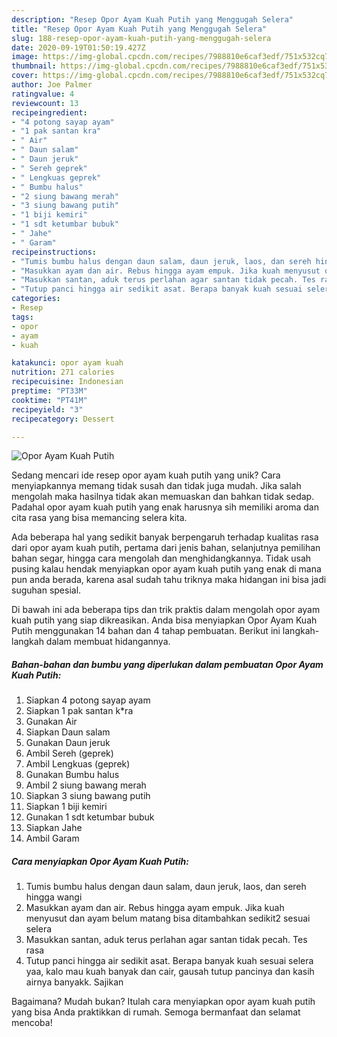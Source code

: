 ```yaml
---
description: "Resep Opor Ayam Kuah Putih yang Menggugah Selera"
title: "Resep Opor Ayam Kuah Putih yang Menggugah Selera"
slug: 188-resep-opor-ayam-kuah-putih-yang-menggugah-selera
date: 2020-09-19T01:50:19.427Z
image: https://img-global.cpcdn.com/recipes/7988810e6caf3edf/751x532cq70/opor-ayam-kuah-putih-foto-resep-utama.jpg
thumbnail: https://img-global.cpcdn.com/recipes/7988810e6caf3edf/751x532cq70/opor-ayam-kuah-putih-foto-resep-utama.jpg
cover: https://img-global.cpcdn.com/recipes/7988810e6caf3edf/751x532cq70/opor-ayam-kuah-putih-foto-resep-utama.jpg
author: Joe Palmer
ratingvalue: 4
reviewcount: 13
recipeingredient:
- "4 potong sayap ayam"
- "1 pak santan kra"
- " Air"
- " Daun salam"
- " Daun jeruk"
- " Sereh geprek"
- " Lengkuas geprek"
- " Bumbu halus"
- "2 siung bawang merah"
- "3 siung bawang putih"
- "1 biji kemiri"
- "1 sdt ketumbar bubuk"
- " Jahe"
- " Garam"
recipeinstructions:
- "Tumis bumbu halus dengan daun salam, daun jeruk, laos, dan sereh hingga wangi"
- "Masukkan ayam dan air. Rebus hingga ayam empuk. Jika kuah menyusut dan ayam belum matang bisa ditambahkan sedikit2 sesuai selera"
- "Masukkan santan, aduk terus perlahan agar santan tidak pecah. Tes rasa"
- "Tutup panci hingga air sedikit asat. Berapa banyak kuah sesuai selera yaa, kalo mau kuah banyak dan cair, gausah tutup pancinya dan kasih airnya banyakk. Sajikan"
categories:
- Resep
tags:
- opor
- ayam
- kuah

katakunci: opor ayam kuah 
nutrition: 271 calories
recipecuisine: Indonesian
preptime: "PT33M"
cooktime: "PT41M"
recipeyield: "3"
recipecategory: Dessert

---
```



![Opor Ayam Kuah Putih](https://img-global.cpcdn.com/recipes/7988810e6caf3edf/751x532cq70/opor-ayam-kuah-putih-foto-resep-utama.jpg)

Sedang mencari ide resep opor ayam kuah putih yang unik? Cara menyiapkannya memang tidak susah dan tidak juga mudah. Jika salah mengolah maka hasilnya tidak akan memuaskan dan bahkan tidak sedap. Padahal opor ayam kuah putih yang enak harusnya sih memiliki aroma dan cita rasa yang bisa memancing selera kita.

Ada beberapa hal yang sedikit banyak berpengaruh terhadap kualitas rasa dari opor ayam kuah putih, pertama dari jenis bahan, selanjutnya pemilihan bahan segar, hingga cara mengolah dan menghidangkannya. Tidak usah pusing kalau hendak menyiapkan opor ayam kuah putih yang enak di mana pun anda berada, karena asal sudah tahu triknya maka hidangan ini bisa jadi suguhan spesial.




Di bawah ini ada beberapa tips dan trik praktis dalam mengolah opor ayam kuah putih yang siap dikreasikan. Anda bisa menyiapkan Opor Ayam Kuah Putih menggunakan 14 bahan dan 4 tahap pembuatan. Berikut ini langkah-langkah dalam membuat hidangannya.

<!--inarticleads1-->

##### Bahan-bahan dan bumbu yang diperlukan dalam pembuatan Opor Ayam Kuah Putih:

1. Siapkan 4 potong sayap ayam
1. Siapkan 1 pak santan k*ra
1. Gunakan  Air
1. Siapkan  Daun salam
1. Gunakan  Daun jeruk
1. Ambil  Sereh (geprek)
1. Ambil  Lengkuas (geprek)
1. Gunakan  Bumbu halus
1. Ambil 2 siung bawang merah
1. Siapkan 3 siung bawang putih
1. Siapkan 1 biji kemiri
1. Gunakan 1 sdt ketumbar bubuk
1. Siapkan  Jahe
1. Ambil  Garam




<!--inarticleads2-->

##### Cara menyiapkan Opor Ayam Kuah Putih:

1. Tumis bumbu halus dengan daun salam, daun jeruk, laos, dan sereh hingga wangi
1. Masukkan ayam dan air. Rebus hingga ayam empuk. Jika kuah menyusut dan ayam belum matang bisa ditambahkan sedikit2 sesuai selera
1. Masukkan santan, aduk terus perlahan agar santan tidak pecah. Tes rasa
1. Tutup panci hingga air sedikit asat. Berapa banyak kuah sesuai selera yaa, kalo mau kuah banyak dan cair, gausah tutup pancinya dan kasih airnya banyakk. Sajikan




Bagaimana? Mudah bukan? Itulah cara menyiapkan opor ayam kuah putih yang bisa Anda praktikkan di rumah. Semoga bermanfaat dan selamat mencoba!
